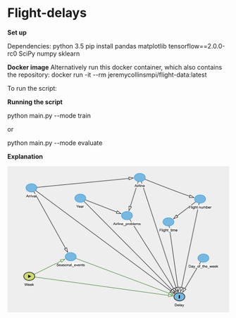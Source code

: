# Flight-delays
**Set up**

Dependencies:
python 3.5
pip install pandas matplotlib tensorflow==2.0.0-rc0 SciPy numpy sklearn

**Docker image**
Alternatively run this docker container, which also contains the repository:
docker run -it --rm jeremycollinsmpi/flight-data:latest

To run the script:

**Running the script**

python main.py --mode train

or 

python main.py --mode evaluate

**Explanation**


![alt text](https://github.com/JeremyCollinsMPI/Flight-delays/blob/master/dag1.png)
